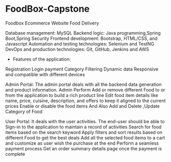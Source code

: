 # FoodBox-Capstone
Foodbox Ecommerce Website Food Delivery

Database management: MySQL 
Backend logic: Java programming,Spring Boot,Spring Security
Frontend development:  Bootstrap, HTML/CSS, and Javascript
Automation and testing technologies: Selenium and TestNG
DevOps and production technologies: Git, GitHub, Jenkins and AWS

* Features of the application:

Registration
Login
payment 
Category
Filtering
Dynamic data
Responsive and compatible with different devices

Admin Portal:
The admin portal deals with all the backend data generation and product information. Admin Perform
Add or remove different Food to or from the application to build a rich product line
Edit food item details like name, price, cuisine, description, and offers to keep it aligned to the current prices
Enable or disable the food items And Also Add and Delete ,Update Category  of Food


User Portal:
It deals with the user activities. The end-user should be able to
Sign-in to the application to maintain a record of activities Search for food items based on the search keyword
Apply filters and sort results based on different Food to get the best deals
Add all the selected food items to a cart and customize  as user wish the purchase at the end
Perform a seamless payment process
Get an order summary details page once the payment is complete


